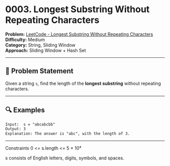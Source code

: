 # 0003. Longest Substring Without Repeating Characters

**Problem:** [LeetCode - Longest Substring Without Repeating Characters](https://leetcode.com/problems/longest-substring-without-repeating-characters/)  
**Difficulty:** Medium  
**Category:** String, Sliding Window  
**Approach:** Sliding Window + Hash Set

---

## 📘 Problem Statement

Given a string `s`, find the length of the **longest substring** without repeating characters.

---

## 🔍 Examples

```txt
Input:  s = "abcabcbb"
Output: 3
Explanation: The answer is "abc", with the length of 3.
```
---
Constraints
0 <= s.length <= 5 × 10⁴

s consists of English letters, digits, symbols, and spaces.
